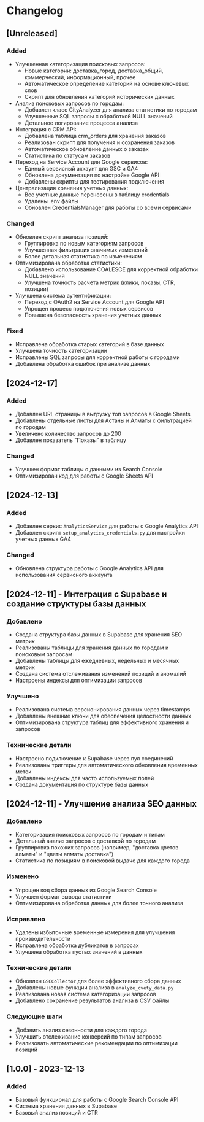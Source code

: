 # Changelog

## [Unreleased]

### Added
- Улучшенная категоризация поисковых запросов:
  - Новые категории: доставка_город, доставка_общий, коммерческий, информационный, прочее
  - Автоматическое определение категорий на основе ключевых слов
  - Скрипт для обновления категорий исторических данных
- Анализ поисковых запросов по городам:
  - Добавлен класс CityAnalyzer для анализа статистики по городам
  - Улучшенные SQL запросы с обработкой NULL значений
  - Детальное логирование процесса анализа
- Интеграция с CRM API:
  - Добавлена таблица crm_orders для хранения заказов
  - Реализован скрипт для получения и сохранения заказов
  - Автоматическое обновление данных о заказах
  - Статистика по статусам заказов
- Переход на Service Account для Google сервисов:
  - Единый сервисный аккаунт для GSC и GA4
  - Обновлена документация по настройке Google API
  - Добавлены скрипты для тестирования подключения
- Централизация хранения учетных данных:
  - Все учетные данные перенесены в таблицу credentials
  - Удалены .env файлы
  - Обновлен CredentialsManager для работы со всеми сервисами

### Changed
- Обновлен скрипт анализа позиций:
  - Группировка по новым категориям запросов
  - Улучшенная фильтрация значимых изменений
  - Более детальная статистика по изменениям
- Оптимизирована обработка статистики:
  - Добавлено использование COALESCE для корректной обработки NULL значений
  - Улучшена точность расчета метрик (клики, показы, CTR, позиции)
- Улучшена система аутентификации:
  - Переход с OAuth2 на Service Account для Google API
  - Упрощен процесс подключения новых сервисов
  - Повышена безопасность хранения учетных данных

### Fixed
- Исправлена обработка старых категорий в базе данных
- Улучшена точность категоризации
- Исправлены SQL запросы для корректной работы с городами
- Добавлена обработка ошибок при анализе данных

## [2024-12-17]
### Added
- Добавлен URL страницы в выгрузку топ запросов в Google Sheets
- Добавлены отдельные листы для Астаны и Алматы с фильтрацией по городам
- Увеличено количество запросов до 200
- Добавлен показатель "Показы" в таблицу

### Changed
- Улучшен формат таблицы с данными из Search Console
- Оптимизирован код для работы с Google Sheets API

## [2024-12-13]
### Added
- Добавлен сервис `AnalyticsService` для работы с Google Analytics API
- Добавлен скрипт `setup_analytics_credentials.py` для настройки учетных данных GA4
### Changed
- Обновлена структура работы с Google Analytics API для использования сервисного аккаунта

## [2024-12-11] - Интеграция с Supabase и создание структуры базы данных

### Добавлено
- Создана структура базы данных в Supabase для хранения SEO метрик
- Реализованы таблицы для хранения данных по городам и поисковым запросам
- Добавлены таблицы для ежедневных, недельных и месячных метрик
- Создана система отслеживания изменений позиций и аномалий
- Настроены индексы для оптимизации запросов

### Улучшено
- Реализована система версионирования данных через timestamps
- Добавлены внешние ключи для обеспечения целостности данных
- Оптимизирована структура таблиц для эффективного хранения и запросов

### Технические детали
- Настроено подключение к Supabase через пул соединений
- Реализованы триггеры для автоматического обновления временных меток
- Добавлены индексы для часто используемых полей
- Создана документация по структуре базы данных

## [2024-12-11] - Улучшение анализа SEO данных

### Добавлено
- Категоризация поисковых запросов по городам и типам
- Детальный анализ запросов с доставкой по городам
- Группировка похожих запросов (например, "доставка цветов алматы" и "цветы алматы доставка")
- Статистика по позициям в поисковой выдаче для каждого города

### Изменено
- Упрощен код сбора данных из Google Search Console
- Улучшен формат вывода статистики
- Оптимизирована обработка данных для более точного анализа

### Исправлено
- Удалены избыточные временные измерения для улучшения производительности
- Исправлена обработка дубликатов в запросах
- Улучшена обработка пустых значений в данных

### Технические детали
- Обновлен `GSCCollector` для более эффективного сбора данных
- Добавлены новые функции анализа в `analyze_cvety_data.py`
- Реализована новая система категоризации запросов
- Добавлено сохранение результатов анализа в CSV файлы

### Следующие шаги
- Добавить анализ сезонности для каждого города
- Улучшить отслеживание конверсий по типам запросов
- Реализовать автоматические рекомендации по оптимизации позиций

## [1.0.0] - 2023-12-13

### Added
- Базовый функционал для работы с Google Search Console API
- Система хранения данных в Supabase
- Базовый анализ позиций и CTR
